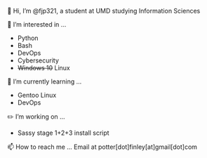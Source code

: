 👋 Hi, I’m @fjp321, a student at UMD studying Information Sciences

👀 I’m interested in ...
+ Python
+ Bash
+ DevOps
+ Cybersecurity
+ ~~Windows 10~~ Linux

🌱 I’m currently learning ...
+ Gentoo Linux
+ DevOps

✏️ I’m working on ...
+ Sassy stage 1+2+3 install script

📫 How to reach me ...
Email at potter[dot]finley[at]gmail[dot]com
